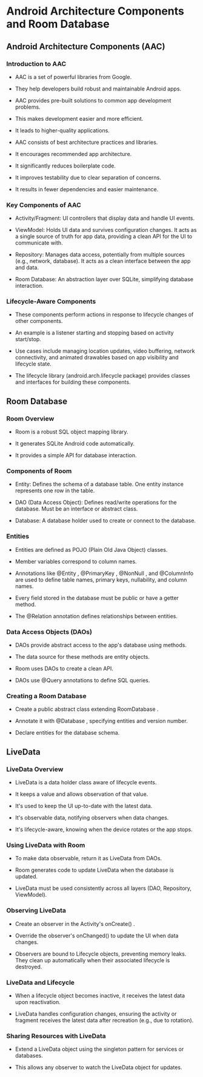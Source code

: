 # Android Architecture Components and Room Database

## Android Architecture Components (AAC)

### Introduction to AAC

- AAC is a set of powerful libraries from Google.

- They help developers build robust and maintainable Android apps.

- AAC provides pre-built solutions to common app development problems.

- This makes development easier and more efficient.

- It leads to higher-quality applications.

- AAC consists of best architecture practices and libraries.

- It encourages recommended app architecture.

- It significantly reduces boilerplate code.

- It improves testability due to clear separation of concerns.

- It results in fewer dependencies and easier maintenance.

### Key Components of AAC

- Activity/Fragment: UI controllers that display data and handle UI events.

- ViewModel: Holds UI data and survives configuration changes.  It acts as a single source of truth for app data, providing a clean API for the UI to communicate with.

- Repository: Manages data access, potentially from multiple sources (e.g., network, database).  It acts as a clean interface between the app and data.

- Room Database: An abstraction layer over SQLite, simplifying database interaction.

### Lifecycle-Aware Components

- These components perform actions in response to lifecycle changes of other components.

- An example is a listener starting and stopping based on activity start/stop.

- Use cases include managing location updates, video buffering, network connectivity, and animated drawables based on app visibility and lifecycle state.

- The lifecycle library (android.arch.lifecycle package) provides classes and interfaces for building these components.

## Room Database

### Room Overview

- Room is a robust SQL object mapping library.

- It generates SQLite Android code automatically.

- It provides a simple API for database interaction.

### Components of Room

- Entity: Defines the schema of a database table.  One entity instance represents one row in the table.

- DAO (Data Access Object): Defines read/write operations for the database.  Must be an interface or abstract class.

- Database: A database holder used to create or connect to the database.

### Entities

- Entities are defined as POJO (Plain Old Java Object) classes.

- Member variables correspond to column names.

- Annotations like  @Entity ,  @PrimaryKey ,  @NonNull , and  @ColumnInfo  are used to define table names, primary keys, nullability, and column names.

- Every field stored in the database must be public or have a getter method.

- The  @Relation  annotation defines relationships between entities.

### Data Access Objects (DAOs)

- DAOs provide abstract access to the app's database using methods.

- The data source for these methods are entity objects.

- Room uses DAOs to create a clean API.

- DAOs use  @Query  annotations to define SQL queries.

### Creating a Room Database

- Create a public abstract class extending  RoomDatabase .

- Annotate it with  @Database , specifying entities and version number.

- Declare entities for the database schema.

## LiveData

### LiveData Overview

- LiveData is a data holder class aware of lifecycle events.

- It keeps a value and allows observation of that value.

- It's used to keep the UI up-to-date with the latest data.

- It's observable data, notifying observers when data changes.

- It's lifecycle-aware, knowing when the device rotates or the app stops.

### Using LiveData with Room

- To make data observable, return it as LiveData from DAOs.

- Room generates code to update LiveData when the database is updated.

- LiveData must be used consistently across all layers (DAO, Repository, ViewModel).

### Observing LiveData

- Create an observer in the Activity's  onCreate() .

- Override the observer's  onChanged()  to update the UI when data changes.

- Observers are bound to Lifecycle objects, preventing memory leaks.  They clean up automatically when their associated lifecycle is destroyed.

### LiveData and Lifecycle

- When a lifecycle object becomes inactive, it receives the latest data upon reactivation.

- LiveData handles configuration changes, ensuring the activity or fragment receives the latest data after recreation (e.g., due to rotation).

### Sharing Resources with LiveData

- Extend a LiveData object using the singleton pattern for services or databases.

- This allows any observer to watch the LiveData object for updates.


